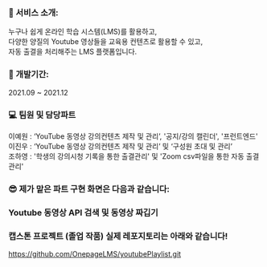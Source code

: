 ### 🎤 서비스 소개:
누구나 쉽게 온라인 학습 시스템(LMS)를 활용하고, <br/>
다양한 양질의 Youtube 영상들을 교육용 컨텐츠로 활용할 수 있고, <br/>
자동 출결을 처리해주는 LMS 플랫폼입니다. 

### 📅 개발기간:
<p> 2021.09 ~ 2021.12 </p>

### 💻 팀원 및 담당파트
이예원 : ‘YouTube 동영상 강의컨텐츠 제작 및 관리’, '공지/강의 캘린더', '프런트엔드' <br/>
이진우 : ‘YouTube 동영상 강의컨텐츠 제작 및 관리’ 및 ‘구성원 초대 및 관리’<br/>
조하영 : '학생의 강의시청 기록을 통한 출결관리' 및 'Zoom csv파일을 통한 자동 출결관리' <br/>

### 😎  제가 맡은 파트 구현 화면은 다음과 같습니다:
<p> </p>

### Youtube 동영상 API 검색 및 동영상 짜깁기


### 캡스톤 프로젝트 (졸업 작품) 실제 레포지토리는 아래와 같습니다!

https://github.com/OnepageLMS/youtubePlaylist.git


